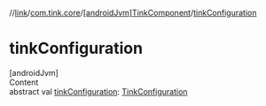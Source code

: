 //[link](../../index.md)/[com.tink.core](../index.md)/[[androidJvm]TinkComponent](index.md)/[tinkConfiguration](tink-configuration.md)



# tinkConfiguration  
[androidJvm]  
Content  
abstract val [tinkConfiguration](tink-configuration.md): [TinkConfiguration](../../com.tink.service.network/[android-jvm]-tink-configuration/index.md)  



